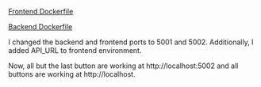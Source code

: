 ﻿[Frontend Dockerfile](https://github.com/hartzka/devops-hy-20/blob/master/part1/1.10/Dockerfile)

[Backend Dockerfile](https://github.com/hartzka/devops-hy-20/blob/master/part1/1.11/Dockerfile)

I changed the backend and frontend ports to 5001 and 5002.
Additionally, I added API_URL to frontend environment.

Now, all but the last button are working at http://localhost:5002 and all buttons are working at http://localhost.

